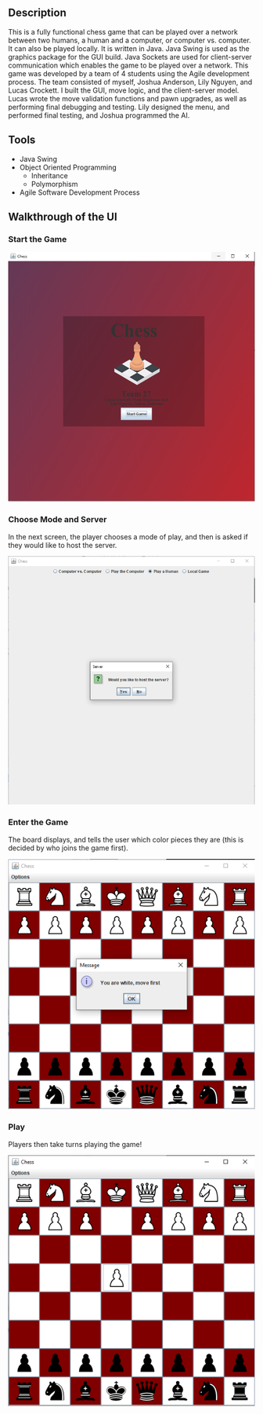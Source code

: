 ## Description
This is a fully functional chess game that can be played over a network between two humans, a human and a computer, or computer vs. computer. It can also be played locally. It is written in Java. Java Swing is used as the graphics package for the GUI build. Java Sockets are used for client-server communication which enables the game to be played over a network. This game was developed by a team of 4 students using the Agile development process. The team consisted of myself, Joshua Anderson, Lily Nguyen, and Lucas Crockett. I built the GUI, move logic, and the client-server model. Lucas wrote the move validation functions and pawn upgrades, as well as performing final debugging and testing. Lily designed the menu, and performed final testing, and Joshua programmed the AI.

## Tools
* Java Swing 
* Object Oriented Programming 
  * Inheritance
  * Polymorphism
* Agile Software Development Process

## Walkthrough of the UI

### Start the Game 

![start](./pages-images/main.PNG)

### Choose Mode and Server

In the next screen, the player chooses a mode of play, and then is asked if they would like to host the server.

![server-select](./pages-images/server-select.PNG)

### Enter the Game

The board displays, and tells the user which color pieces they are (this is decided by who joins the game first).

![board](./pages-images/board.PNG)

### Play
 
Players then take turns playing the game!

![board-2](./pages-images/board-2.PNG)

